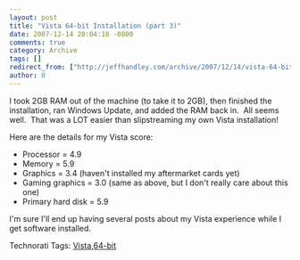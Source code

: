 ```yaml
---
layout: post
title: "Vista 64-bit Installation (part 3)"
date: 2007-12-14 20:04:18 -0800
comments: true
category: Archive
tags: []
redirect_from: ["http://jeffhandley.com/archive/2007/12/14/vista-64-bit-installation-part-3.aspx"].aspx
author: 0
---
```

<!-- more -->
<p>I took 2GB RAM out of the machine (to take it to 2GB), then finished the installation, ran Windows Update, and added the RAM back in.  All seems well.  That was a LOT easier than slipstreaming my own Vista installation!</p>  <p>Here are the details for my Vista score:</p>  <ul>   <li>Processor = 4.9 </li>    <li>Memory = 5.9 </li>    <li>Graphics = 3.4 (haven't installed my aftermarket cards yet) </li>    <li>Gaming graphics = 3.0 (same as above, but I don't really care about this one) </li>    <li>Primary hard disk = 5.9 </li> </ul>  <p>I'm sure I'll end up having several posts about my Vista experience while I get software installed.</p>  <div class="wlWriterSmartContent" id="scid:0767317B-992E-4b12-91E0-4F059A8CECA8:86eef9ce-25d0-45be-a9fc-501b373a4746" style="padding-right: 0px; display: inline; padding-left: 0px; padding-bottom: 0px; margin: 0px; padding-top: 0px">Technorati Tags: <a href="http://technorati.com/tags/Vista" rel="tag">Vista</a>,<a href="http://technorati.com/tags/64-bit" rel="tag">64-bit</a></div>

